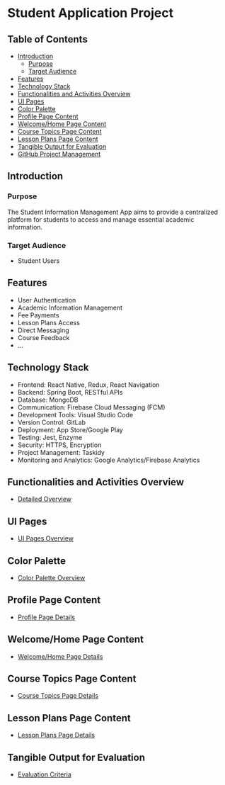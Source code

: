 # Student Application Project

## Table of Contents
- [Introduction](#introduction)
  - [Purpose](#purpose)
  - [Target Audience](#target-audience)
- [Features](#features)
- [Technology Stack](#technology-stack)
- [Functionalities and Activities Overview](#functionalities-and-activities-overview)
- [UI Pages](#ui-pages)
- [Color Palette](#color-palette)
- [Profile Page Content](#profile-page-content)
- [Welcome/Home Page Content](#welcomehome-page-content)
- [Course Topics Page Content](#course-topics-page-content)
- [Lesson Plans Page Content](#lesson-plans-page-content)
- [Tangible Output for Evaluation](#tangible-output-for-evaluation)
- [GitHub Project Management](#github-project-management)

## Introduction
### Purpose
The Student Information Management App aims to provide a centralized platform for students to access and manage essential academic information.

### Target Audience
- Student Users

## Features
- User Authentication
- Academic Information Management
- Fee Payments
- Lesson Plans Access
- Direct Messaging
- Course Feedback
- ...

## Technology Stack
- Frontend: React Native, Redux, React Navigation
- Backend: Spring Boot, RESTful APIs
- Database: MongoDB
- Communication: Firebase Cloud Messaging (FCM)
- Development Tools: Visual Studio Code
- Version Control: GitLab
- Deployment: App Store/Google Play
- Testing: Jest, Enzyme
- Security: HTTPS, Encryption
- Project Management: Taskidy
- Monitoring and Analytics: Google Analytics/Firebase Analytics

## Functionalities and Activities Overview
- [Detailed Overview](#link-to-detailed-document)

## UI Pages
- [UI Pages Overview](#link-to-detailed-document)

## Color Palette
- [Color Palette Overview](#link-to-detailed-document)

## Profile Page Content
- [Profile Page Details](#link-to-detailed-document)

## Welcome/Home Page Content
- [Welcome/Home Page Details](#link-to-detailed-document)

## Course Topics Page Content
- [Course Topics Page Details](#link-to-detailed-document)

## Lesson Plans Page Content
- [Lesson Plans Page Details](#link-to-detailed-document)

## Tangible Output for Evaluation
- [Evaluation Criteria](#link-to-detailed-document)

